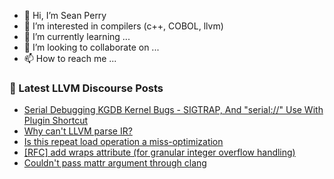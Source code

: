 - 👋 Hi, I’m Sean Perry
- 👀 I’m interested in compilers (c++, COBOL, llvm)
- 🌱 I’m currently learning ...
- 💞️ I’m looking to collaborate on ...
- 📫 How to reach me ...

<!---
s66perry/s66perry is a ✨ special ✨ repository because its `README.md` (this file) appears on your GitHub profile.
You can click the Preview link to take a look at your changes.
--->
### 📕 Latest LLVM Discourse Posts

<!-- DISCOURSE-LLVM:START -->
- [Serial Debugging KGDB Kernel Bugs - SIGTRAP, And &quot;serial://&quot; Use With Plugin Shortcut](https://discourse.llvm.org/t/serial-debugging-kgdb-kernel-bugs-sigtrap-and-serial-use-with-plugin-shortcut/77731#post_1)
- [Why can&#39;t LLVM parse IR?](https://discourse.llvm.org/t/why-cant-llvm-parse-ir/77729#post_1)
- [Is this repeat load operation a miss-optimization](https://discourse.llvm.org/t/is-this-repeat-load-operation-a-miss-optimization/77728#post_1)
- [[RFC] add wraps attribute &lpar;for granular integer overflow handling&rpar;](https://discourse.llvm.org/t/rfc-add-wraps-attribute-for-granular-integer-overflow-handling/77670#post_17)
- [Couldn&#39;t pass mattr argument through clang](https://discourse.llvm.org/t/couldnt-pass-mattr-argument-through-clang/77727#post_2)
<!-- DISCOURSE-LLVM:END -->
